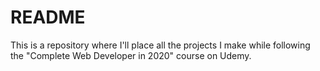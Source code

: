 # README

This is a repository where I'll place all the projects I make while following the "Complete Web Developer in 2020" course on Udemy.